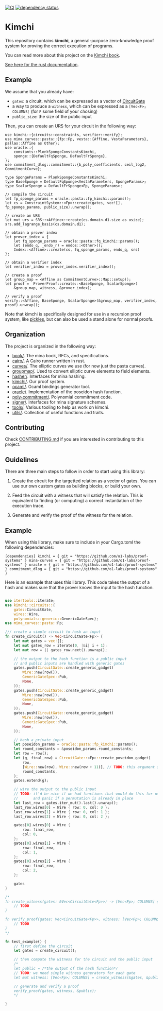[![CI](https://github.com/o1-labs/proof-systems/actions/workflows/rust.yml/badge.svg)](https://github.com/o1-labs/proof-systems/actions/workflows/rust.yml)
[![dependency status](https://deps.rs/repo/github/o1-labs/proof-systems/status.svg?style=flat-square)](https://deps.rs/repo/github/o1-labs/proof-systems)

# Kimchi

This repository contains **kimchi**, a general-purpose zero-knowledge proof system for proving the correct execution of programs.

You can read more about this project on the [Kimchi book](https://o1-labs.github.io/proof-systems).

[See here for the rust documentation](https://o1-labs.github.io/proof-systems/rustdoc).

## Example

We assume that you already have:

* `gates`: a circuit, which can be expressed as a vector of [CircuitGate](https://o1-labs.github.io/proof-systems/rustdoc/kimchi/circuits/gate/struct.CircuitGate.html)
* a way to produce a `witness`, which can be expressed as a `[Vec<F>; COLUMNS]` (for `F` some field of your chosing)
* `public_size`: the size of the public input

Then, you can create an URS for your circuit in the following way:

```rust,ignore
use kimchi::{circuits::constraints, verifier::verify};
use mina_curves::pasta::{fp::Fp, vesta::{Affine, VestaParameters}, pallas::Affine as Other};
use oracle::{
    constants::PlonkSpongeConstantsKimchi,
    sponge::{DefaultFqSponge, DefaultFrSponge},
};
use commitment_dlog::commitment::{b_poly_coefficients, ceil_log2, CommitmentCurve};

type SpongeParams = PlonkSpongeConstantsKimchi;
type BaseSponge = DefaultFqSponge<VestaParameters, SpongeParams>;
type ScalarSponge = DefaultFrSponge<Fp, SpongeParams>;

// compile the circuit
let fp_sponge_params = oracle::pasta::fp_kimchi::params();
let cs = ConstraintSystem::<Fp>::create(gates, vec![], fp_sponge_params, public_size).unwrap();

// create an URS
let mut urs = SRS::<Affine>::create(cs.domain.d1.size as usize);
srs.add_lagrange_basis(cs.domain.d1);

// obtain a prover index
let prover_index = {
    let fq_sponge_params = oracle::pasta::fq_kimchi::params();
    let (endo_q, _endo_r) = endos::<Other>();
    Index::<Affine>::create(cs, fq_sponge_params, endo_q, srs)
};

// obtain a verifier index
let verifier_index = prover_index.verifier_index();

// create a proof
let group_map = <Affine as CommitmentCurve>::Map::setup();
let proof =  ProverProof::create::<BaseSponge, ScalarSponge>(
    &group_map, witness, &prover_index);

// verify a proof
verify::<Affine, BaseSponge, ScalarSponge>(&group_map, verifier_index, proof).unwrap();
```

Note that kimchi is specifically designed for use in a recursion proof system, like [pickles](https://medium.com/minaprotocol/meet-pickles-snark-enabling-smart-contract-on-coda-protocol-7ede3b54c250), but can also be used a stand alone for normal proofs.

## Organization

The project is organized in the following way:

* [book/](https://github.com/o1-labs/proof-systems/tree/master/book). The mina book, RFCs, and specifications.
* [cairo/](https://github.com/o1-labs/proof-systems/tree/master/cairo). A Cairo runner written in rust.
* [curves/](https://github.com/o1-labs/proof-systems/tree/master/curves). The elliptic curves we use (for now just the pasta curves).
* [groupmap/](https://github.com/o1-labs/proof-systems/tree/master/groupmap). Used to convert elliptic curve elements to field elements.
* [hasher/](https://github.com/o1-labs/proof-systems/tree/master/hasher). Interfaces for mina hashing.
* [kimchi/](https://github.com/o1-labs/proof-systems/tree/master/kimchi). Our proof system.
* [ocaml/](https://github.com/o1-labs/proof-systems/tree/master/ocaml). Ocaml bindings generator tool.
* [oracle/](https://github.com/o1-labs/proof-systems/tree/master/oracle). Implementation of the poseidon hash function.
* [poly-commitment/](https://github.com/o1-labs/proof-systems/tree/master/poly-commitment). Polynomial commitment code.
* [signer/](https://github.com/o1-labs/proof-systems/tree/master/signer). Interfaces for mina signature schemes.
* [tools/](https://github.com/o1-labs/proof-systems/tree/master/tools). Various tooling to help us work on kimchi.
* [utils/](https://github.com/o1-labs/proof-systems/tree/master/utils). Collection of useful functions and traits.

## Contributing

Check [CONTRIBUTING.md](CONTRIBUTING.md) if you are interested in contributing to this project.

## Guidelines

There are three main steps to follow in order to start using this library:

1. Create the circuit for the targetted relation as a vector of gates. You can use our own custom gates as building blocks, or build your own. 

2. Feed the circuit with a witness that will satisfy the relation. This is equivalent to finding (or computing) a correct instantiation of the execution trace. 

3. Generate and verify the proof of the witness for the relation. 

## Example

When using this library, make sure to include in your Cargo.toml the following dependencies:

`
[dependencies]
kimchi = { git = "https://github.com/o1-labs/proof-systems" }
mina-curves = { git = "https://github.com/o1-labs/proof-systems" }
oracle = { git = "https://github.com/o1-labs/proof-systems" }
commitment_dlog = { git = "https://github.com/o1-labs/proof-systems" }
`

Here is an example that uses this library. This code takes the output of a hash and makes sure that the prover knows the input to the hash function.

```rust

use itertools::iterate;
use kimchi::circuits::{
    gate::CircuitGate, 
    wires::Wire, 
    polynomials::generic::GenericGateSpec};
use mina_curves::pasta::Fp;

/// create a simple circuit to hash an input
fn create_circuit() -> Vec<CircuitGate<Fp>> {
    let mut gates = vec![];
    let mut gates_row = iterate(0, |&i| i + 1);
    let mut row = || gates_row.next().unwrap();

    // the output to the hash function is a public input
    // and public inputs are handled with generic gates
    gates.push(CircuitGate::create_generic_gadget(
        Wire::new(row()),
        GenericGateSpec::Pub,
        None,
    ));
    gates.push(CircuitGate::create_generic_gadget(
        Wire::new(row()),
        GenericGateSpec::Pub,
        None,
    ));
    gates.push(CircuitGate::create_generic_gadget(
        Wire::new(row()),
        GenericGateSpec::Pub,
        None,
    ));

    // hash a private input
    let poseidon_params = oracle::pasta::fp_kimchi::params();
    let round_constants = &poseidon_params.round_constants;
    let row = row();
    let (g, final_row) = CircuitGate::<Fp>::create_poseidon_gadget(
        row,
        [Wire::new(row), Wire::new(row + 11)], // TODO: this argument should be deleted from the fn
        round_constants,
    );
    gates.extend(g);

    // wire the output to the public input
    // TODO: it'd be nice if we had functions that would do this for us, 
    //       and panic if a permutation is already in place
    let last_row = gates.iter_mut().last().unwrap();
    last_row.wires[0] = Wire { row: 0, col: 0 };
    last_row.wires[1] = Wire { row: 0, col: 1 };
    last_row.wires[2] = Wire { row: 0, col: 2 };

    gates[0].wires[0] = Wire {
        row: final_row,
        col: 0,
    };
    gates[0].wires[1] = Wire {
        row: final_row,
        col: 1,
    };
    gates[0].wires[2] = Wire {
        row: final_row,
        col: 2,
    };

    gates
}

/*
fn create_witness(gates: &Vec<CircuitGate<Fp>>) -> [Vec<Fp>; COLUMNS] {
    // TODO
}

fn verify_proof(gates: Vec<CircuitGate<Fp>>, witness: [Vec<Fp>; COLUMNS], public: &[Fp]) {
    // TODO
}
*/

fn test_example() {
    // first define the circuit
    let gates = create_circuit();

    // then compute the witness for the circuit and the public input
    /*
    let public = /*the output of the hash function*/
    // TODO: we need simple witness generators for each gate
    let mut witness: [Vec<Fp>; COLUMNS] = create_witness(&gates, &public); 

    // generate and verify a proof
    verify_proof(gates, witness, &public);
    */

}

```